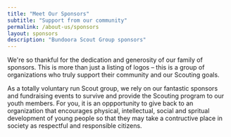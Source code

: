 ```yaml
---
title: "Meet Our Sponsors"
subtitle: "Support from our community"
permalink: /about-us/sponsors
layout: sponsors
description: "Bundoora Scout Group sponsors"
---
```

We're so thankful for the dedication and generosity of our family of sponsors. This is more than just a
listing of logos – this is a group of organizations who truly support their community and our Scouting
goals.

As a totally voluntary run Scout group, we rely on our fantastic sponsors and fundraising events to
survive and provide the Scouting program to our youth members. For you, it is an oppportunity to give
back to an organization that encourages physical, intellectual, social and spritual development of
young people so that they may take a contructive place in society as respectful and responsible citizens.